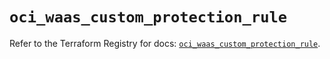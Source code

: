 # `oci_waas_custom_protection_rule`

Refer to the Terraform Registry for docs: [`oci_waas_custom_protection_rule`](https://registry.terraform.io/providers/oracle/oci/7.19.0/docs/resources/waas_custom_protection_rule).
